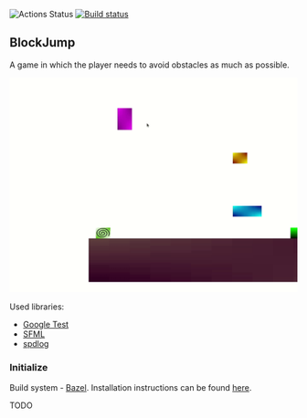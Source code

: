 ![Actions Status](https://github.com/zpervan/BlockJump/workflows/CI/badge.svg) [![Build status](https://ci.appveyor.com/api/projects/status/54b7f257m3p781aj/branch/main?svg=true)](https://ci.appveyor.com/project/zpervan/blockjump/branch/main)

## BlockJump ##

A game in which the player needs to avoid obstacles as much as possible.

![](.github/assets/preview.gif)

Used libraries:
- [Google Test](https://github.com/google/googletest)
- [SFML](https://www.sfml-dev.org/)
- [spdlog](https://github.com/gabime/spdlog)

### Initialize ###

Build system - [Bazel](https://www.bazel.build/). Installation instructions can be found 
[here](https://docs.bazel.build/versions/master/install-ubuntu.html).

TODO
